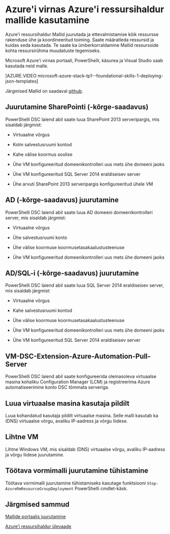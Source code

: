 <properties
    pageTitle="Azure'i ressursihaldur mallide kasutamine Azure virnas (rentniku arendajad) | Microsoft Azure'i"
    description="Saate teada, kuidas kasutada Azure ressursihaldur malle Azure'i virnas juurutada ja kõik ressursse rakenduse ühe koordineeritud kasutusel ettevalmistamine."
    services="azure-stack"
    documentationCenter=""
    authors="heathl17"
    manager="byronr"
    editor=""/>

<tags
    ms.service="azure-stack"
    ms.workload="na"
    ms.tgt_pltfrm="na"
    ms.devlang="na"
    ms.topic="article"
    ms.date="10/25/2016"
    ms.author="helaw"/>

# <a name="use-azure-resource-manager-templates-in-azure-stack"></a>Azure'i virnas Azure'i ressursihaldur mallide kasutamine

Azure'i ressursihaldur Mallid juurutada ja ettevalmistamise kõik ressursse rakenduse ühe ja koordineeritud toiming. Saate määratleda ressursid ja kuidas seda kasutada.  Te saate ka ümberkorraldamine Mallid ressursside kohta ressursirühma muudatuste tegemiseks.

Microsoft Azure'i virnas portaali, PowerShelli, käsurea ja Visual Studio saab kasutada neid malle.

[AZURE.VIDEO microsoft-azure-stack-tp1--foundational-skills-1-deploying-json-templates]

Järgmised Mallid on saadaval [github](http://aka.ms/azurestackgithub).

## <a name="deploy-sharepoint-non-high-availability"></a>Juurutamine SharePointi (-kõrge-saadavus)

PowerShelli DSC laiend abil saate luua SharePoint 2013 serveripargis, mis sisaldab järgmist:

-   Virtuaalne võrgus

-   Kolm salvestusruumi kontod

-   Kahe välise koormus soolise

-   Ühe VM konfigureeritud domeenikontrolleri uus mets ühe domeeni jaoks

-   Ühe VM konfigureeritud SQL Server 2014 eraldiseisev server

-   Ühe arvuti SharePoint 2013 serveripargis konfigureeritud ühele VM

## <a name="deploy-ad-non-high-availability"></a>AD (-kõrge-saadavus) juurutamine

PowerShelli DSC laiend abil saate luua AD domeeni domeenikontrolleri server, mis sisaldab järgmist:

-   Virtuaalne võrgus

-   Ühe salvestusruumi konto

-   Ühe välise koormuse koormusetasakaalustusteenuse

-   Ühe VM konfigureeritud domeenikontrolleri uus mets ühe domeeni jaoks

## <a name="deploy-adsql-non-high-availability"></a>AD/SQL-i (-kõrge-saadavus) juurutamine

PowerShelli DSC laiend abil saate luua SQL Server 2014 eraldiseisev server, mis sisaldab järgmist:

-   Virtuaalne võrgus

-   Kahe salvestusruumi kontod

-   Ühe välise koormuse koormusetasakaalustusteenuse

-   Ühe VM konfigureeritud domeenikontrolleri uus mets ühe domeeni jaoks

-   Ühe VM konfigureeritud SQL Server 2014 eraldiseisev server

## <a name="vm-dsc-extension-azure-automation-pull-server"></a>VM-DSC-Extension-Azure-Automation-Pull-Server

PowerShelli DSC laiend abil saate konfigureerida olemasoleva virtuaalse masina kohaliku Configuration Manager (LCM) ja registreerima Azure automatiseerimine konto DSC tõmmata serveriga.

## <a name="create-a-virtual-machine-from-a-user-image"></a>Luua virtuaalse masina kasutaja pildilt

Luua kohandatud kasutaja pildilt virtuaalse masina. Selle malli kasutab ka (DNS) virtuaalse võrgu, avaliku IP-aadress ja võrgu liidese.

## <a name="simple-vm"></a>Lihtne VM

Lihtne Windows VM, mis sisaldab (DNS) virtuaalse võrgu, avaliku IP-aadress ja võrgu liidese juurutamine.

## <a name="cancel-a-running-template-deployment"></a>Töötava vormimalli juurutamine tühistamine

Töötava vormimalli juurutamine tühistamiseks kasutage funktsiooni `Stop-AzureRmResourceGroupDeployment` PowerShelli cmdlet-käsk.


## <a name="next-steps"></a>Järgmised sammud

[Mallide portaalis juurutamine](azure-stack-deploy-template-portal.md)

[Azure'i ressursihaldur ülevaade](../azure-resource-manager/resource-group-overview.md)

